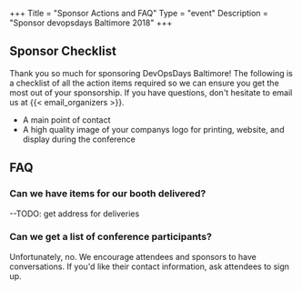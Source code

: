 +++
Title = "Sponsor Actions and FAQ"
Type = "event"
Description = "Sponsor devopsdays Baltimore 2018"
+++

## Sponsor Checklist

Thank you so much for sponsoring DevOpsDays Baltimore!  The following is a checklist of all the action items required so we can ensure you get the most out of your sponsorship. If you have questions, don't hesitate to email us at {{< email_organizers >}}.

- A main point of contact 
- A high quality image of your companys logo for printing, website, and display during the conference

## FAQ

### Can we have items for our booth delivered?

--TODO: get address for deliveries

### Can we get a list of conference participants?

Unfortunately, no.  We encourage attendees and sponsors to have conversations.  If you'd like their contact information, ask attendees to sign up.
